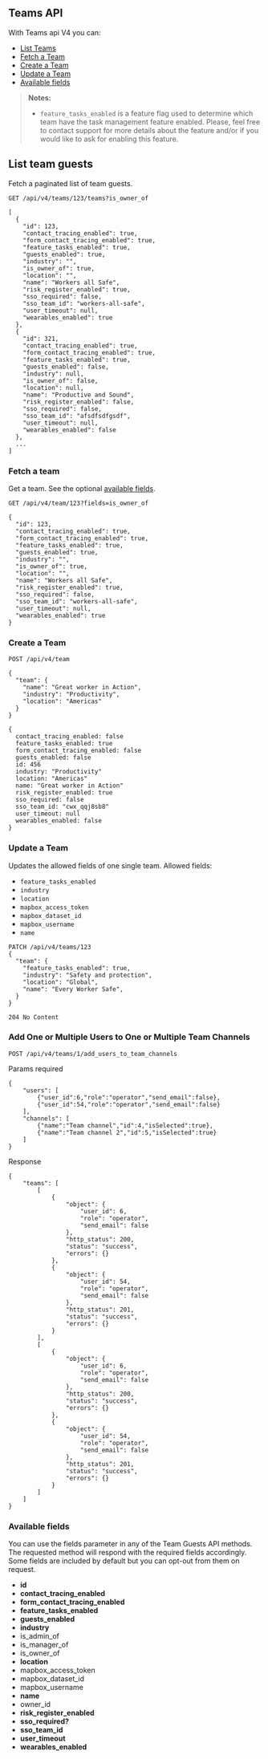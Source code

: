 ## Teams API
With Teams api V4 you can:

- [List Teams](#list-teams)
- [Fetch a Team](#fetch-a-team)
- [Create a Team](#create-a-team)
- [Update a Team](#update-a-team)
- [Available fields](#available-fields)

> **Notes:**
> - `feature_tasks_enabled` is a feature flag used to determine which team have the task management feature enabled.
> Please, feel free to contact support for more details about the feature and/or if you would like to ask for enabling this feature.

## List team guests

Fetch a paginated list of team guests.

```
GET /api/v4/teams/123/teams?is_owner_of
```

```
[
  {
    "id": 123,
    "contact_tracing_enabled": true,
    "form_contact_tracing_enabled": true,
    "feature_tasks_enabled": true,
    "guests_enabled": true,
    "industry": "",
    "is_owner_of": true,
    "location": "",
    "name": "Workers all Safe",
    "risk_register_enabled": true,
    "sso_required": false,
    "sso_team_id": "workers-all-safe",
    "user_timeout": null,
    "wearables_enabled": true
  },
  {
    "id": 321,
    "contact_tracing_enabled": true,
    "form_contact_tracing_enabled": true,
    "feature_tasks_enabled": true,
    "guests_enabled": false,
    "industry": null,
    "is_owner_of": false,
    "location": null,
    "name": "Productive and Sound",
    "risk_register_enabled": false,
    "sso_required": false,
    "sso_team_id": "afsdfsdfgsdf",
    "user_timeout": null,
    "wearables_enabled": false
  },
  ...
]
```

### Fetch a team

Get a team. See the optional [available fields](#available-fields).
```
GET /api/v4/team/123?fields=is_owner_of
```

```
{
  "id": 123,
  "contact_tracing_enabled": true,
  "form_contact_tracing_enabled": true,
  "feature_tasks_enabled": true,
  "guests_enabled": true,
  "industry": "",
  "is_owner_of": true,
  "location": "",
  "name": "Workers all Safe",
  "risk_register_enabled": true,
  "sso_required": false,
  "sso_team_id": "workers-all-safe",
  "user_timeout": null,
  "wearables_enabled": true
}
```

### Create a Team

```
POST /api/v4/team

{
  "team": {
    "name": "Great worker in Action",
    "industry": "Productivity",
    "location": "Americas"
  }
}
```

```
{
  contact_tracing_enabled: false
  feature_tasks_enabled: true
  form_contact_tracing_enabled: false
  guests_enabled: false
  id: 456
  industry: "Productivity"
  location: "Americas"
  name: "Great worker in Action"
  risk_register_enabled: true
  sso_required: false
  sso_team_id: "cwx_qqj8sb8"
  user_timeout: null
  wearables_enabled: false
}
```

### Update a Team
Updates the allowed fields of one single team.
Allowed fields:
  - `feature_tasks_enabled`
  - `industry`
  - `location`
  - `mapbox_access_token`
  - `mapbox_dataset_id`
  - `mapbox_username`
  - `name`

```
PATCH /api/v4/teams/123
{
  "team": {
    "feature_tasks_enabled": true,
    "industry": "Safety and protection",
    "location": "Global",
    "name": "Every Worker Safe",
  }
}
```

```
204 No Content
```

### Add One or Multiple Users to One or Multiple Team Channels

```
POST /api/v4/teams/1/add_users_to_team_channels
```

Params required
```
{
	"users": [
		{"user_id":6,"role":"operator","send_email":false},
		{"user_id":54,"role":"operator","send_email":false}
	],
	"channels": [
		{"name":"Team channel","id":4,"isSelected":true},
		{"name":"Team channel 2","id":5,"isSelected":true}
	]
}
```

Response
```
{
    "teams": [
        [
            {
                "object": {
                    "user_id": 6,
                    "role": "operator",
                    "send_email": false
                },
                "http_status": 200,
                "status": "success",
                "errors": {}
            },
            {
                "object": {
                    "user_id": 54,
                    "role": "operator",
                    "send_email": false
                },
                "http_status": 201,
                "status": "success",
                "errors": {}
            }
        ],
        [
            {
                "object": {
                    "user_id": 6,
                    "role": "operator",
                    "send_email": false
                },
                "http_status": 200,
                "status": "success",
                "errors": {}
            },
            {
                "object": {
                    "user_id": 54,
                    "role": "operator",
                    "send_email": false
                },
                "http_status": 201,
                "status": "success",
                "errors": {}
            }
        ]
    ]
}
```

### Available fields
You can use the fields parameter in any of the Team Guests API methods. The requested
method will respond with the required fields accordingly. Some fields are
included by default but you can opt-out from them on request.

- **id**
- **contact_tracing_enabled**
- **form_contact_tracing_enabled**
- **feature_tasks_enabled**
- **guests_enabled**
- **industry**
- is_admin_of
- is_manager_of
- is_owner_of
- **location**
- mapbox_access_token
- mapbox_dataset_id
- mapbox_username
- **name**
- owner_id
- **risk_register_enabled**
- **sso_required?**
- **sso_team_id**
- **user_timeout**
- **wearables_enabled**
